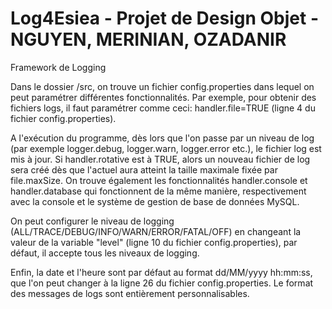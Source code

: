 # Log4Esiea - Projet de Design Objet - NGUYEN, MERINIAN, OZADANIR
Framework de Logging

Dans le dossier /src, on trouve un fichier config.properties dans lequel on peut paramétrer différentes fonctionnalités.
Par exemple, pour obtenir des fichiers logs, il faut paramétrer comme ceci:
handler.file=TRUE (ligne 4 du fichier config.properties).

A l'exécution du programme, dès lors que l'on passe par un niveau de log (par exemple logger.debug, logger.warn, logger.error etc.), le fichier log est mis à jour. Si handler.rotative est à TRUE, alors un nouveau fichier de log sera créé dès que l'actuel aura atteint la taille maximale fixée par file.maxSize.
On trouve également les fonctionnalités handler.console et handler.database qui fonctionnent de la même manière, respectivement avec la console et le système de gestion de base de données MySQL.

On peut configurer le niveau de logging (ALL/TRACE/DEBUG/INFO/WARN/ERROR/FATAL/OFF) en changeant la valeur de la variable "level" (ligne 10 du fichier config.properties), par défaut, il accepte tous les niveaux de logging.

Enfin, la date et l'heure sont par défaut au format dd/MM/yyyy hh:mm:ss, que l'on peut changer à la ligne 26 du fichier config.properties. Le format des messages de logs sont entièrement personnalisables.

